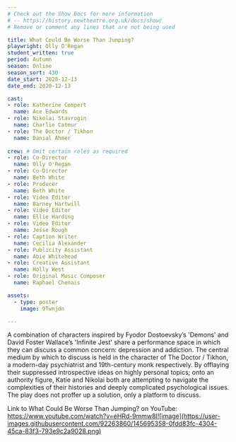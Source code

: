 ```yaml
---
# Check out the Show Docs for more information
# -- https://history.newtheatre.org.uk/docs/show/
# Remove or comment any lines that are not being used

title: What Could Be Worse Than Jumping?
playwright: Olly O'Regan
student_written: true
period: Autumn
season: Online
season_sort: 430
date_start: 2020-12-13
date_end: 2020-12-13

cast:
- role: Katherine Compert
  name: Ace Edwards
- role: Nikolai Stavrogin
  name: Charlie Catmur
- role: The Doctor / Tikhon
  name: Danial Ahmer
  
crew: # Omit certain roles as required
- role: Co-Director
  name: Olly O'Regan
- role: Co-Director 
  name: Beth White
- role: Producer
  name: Beth White
- role: Video Editor
  name: Barney Hartwill
- role: Video Editor
  name: Ellie Harding
- role: Video Editor
  name: Jesse Rough
- role: Caption Writer
  name: Cecilia Alexander
- role: Publicity Assistant
  name: Abie Whitehead
- role: Creative Assistant
  name: Holly West
- role: Original Music Composer
  name: Raphael Chenais

assets:
  - type: poster
    image: 9Twnjdn

---
```

A combination of characters inspired by Fyodor Dostoevsky’s 'Demons' and David Foster Wallace’s 'Infinite Jest' share a performance space in which they can discuss a common concern: depression and addiction. The central medium by which to discuss is held in the character of The Doctor / Tikhon, a modern-day psychiatrist and 19th-century monk respectively. By offlaying their suppressed introspective ideas on highly personal topics; onto an authority figure, Katie and Nikolai both are attempting to navigate the complexities of their histories and deeply complicated psychological issues. The play does not proffer up a solution, only a platform to discuss.

Link to What Could Be Worse Than Jumping? on YouTube: https://www.youtube.com/watch?v=eHRd-9mmw8I![image](https://user-images.githubusercontent.com/92263860/145695358-0fdd83fc-4304-45ca-83f3-793e9c2a9028.png)


